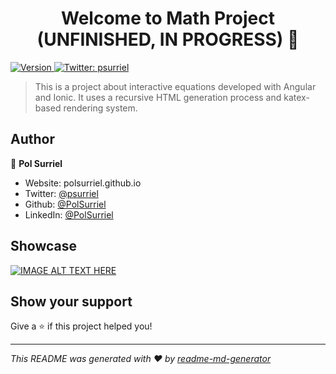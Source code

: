 <h1 align="center">Welcome to Math Project (UNFINISHED, IN PROGRESS) 👋</h1>
<p>
  <a href="https://www.npmjs.com/package/Math Project (UNFINISHED, IN PROGRESS)" target="_blank">
    <img alt="Version" src="https://img.shields.io/npm/v/Math Project (UNFINISHED, IN PROGRESS).svg">
  </a>
  <a href="https://twitter.com/psurriel" target="_blank">
    <img alt="Twitter: psurriel" src="https://img.shields.io/twitter/follow/psurriel.svg?style=social" />
  </a>
</p>

> This is a project about interactive equations developed with Angular and Ionic. It uses a recursive HTML generation process and katex-based rendering system.

## Author

👤 **Pol Surriel**

* Website: polsurriel.github.io
* Twitter: [@psurriel](https://twitter.com/psurriel)
* Github: [@PolSurriel](https://github.com/PolSurriel)
* LinkedIn: [@PolSurriel](https://linkedin.com/in/PolSurriel)

## Showcase

[![IMAGE ALT TEXT HERE](https://img.youtube.com/vi/NSHQ4d8nfiI/0.jpg)](https://www.youtube.com/watch?v=NSHQ4d8nfiI)

## Show your support

Give a ⭐️ if this project helped you!

***
_This README was generated with ❤️ by [readme-md-generator](https://github.com/kefranabg/readme-md-generator)_